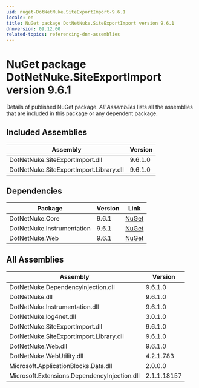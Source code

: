 ```yaml
---
uid: nuget-DotNetNuke.SiteExportImport-9.6.1
locale: en
title: NuGet package DotNetNuke.SiteExportImport version 9.6.1
dnnversion: 09.12.00
related-topics: referencing-dnn-assemblies
---
```


# NuGet package DotNetNuke.SiteExportImport version 9.6.1
Details of published NuGet package.
*All Assemblies* lists all the assemblies that are included in this package or any dependent package.

## Included Assemblies

|Assembly|Version|
|---|---|
|DotNetNuke.SiteExportImport.dll|9.6.1.0|
|DotNetNuke.SiteExportImport.Library.dll|9.6.1.0|

## Dependencies

|Package|Version|Link|
|---|---|---|
|DotNetNuke.Core|9.6.1|[NuGet](https://www.nuget.org/packages/DotNetNuke.Core/9.6.1)|
|DotNetNuke.Instrumentation|9.6.1|[NuGet](https://www.nuget.org/packages/DotNetNuke.Instrumentation/9.6.1)|
|DotNetNuke.Web|9.6.1|[NuGet](https://www.nuget.org/packages/DotNetNuke.Web/9.6.1)|

## All Assemblies

|Assembly|Version|
|---|---|
|DotNetNuke.DependencyInjection.dll|9.6.1.0|
|DotNetNuke.dll|9.6.1.0|
|DotNetNuke.Instrumentation.dll|9.6.1.0|
|DotNetNuke.log4net.dll|3.0.1.0|
|DotNetNuke.SiteExportImport.dll|9.6.1.0|
|DotNetNuke.SiteExportImport.Library.dll|9.6.1.0|
|DotNetNuke.Web.dll|9.6.1.0|
|DotNetNuke.WebUtility.dll|4.2.1.783|
|Microsoft.ApplicationBlocks.Data.dll|2.0.0.0|
|Microsoft.Extensions.DependencyInjection.dll|2.1.1.18157|

